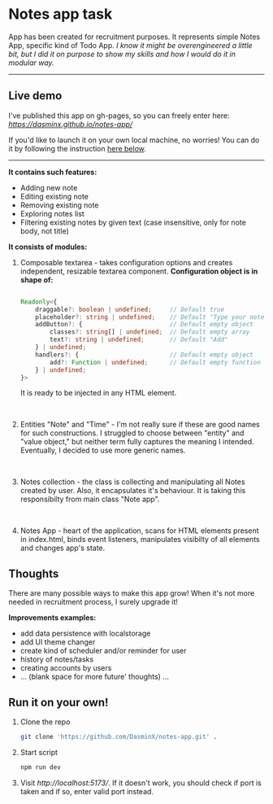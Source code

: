 # Notes app task

App has been created for recruitment purposes. It represents simple Notes App, specific kind of Todo App.
*I know it might be overengineered a little bit, but I did it on purpose to show my skills and how I would do it in modular way.*

---

## Live demo

I've published this app on gh-pages, so you can freely enter here: 
*https://dasminx.github.io/notes-app/*

If you'd like to launch it on your own local machine, no worries! You can do it by following the instruction [here below](#run-it-on-your-own).

---

**It contains such features:**

- Adding new note
- Editing existing note
- Removing existing note
- Exploring notes list
- Filtering existing notes by given text (case insensitive, only for note body, not title)

**It consists of modules:**

1. Composable textarea - takes configuration options and creates independent, resizable textarea component. **Configuration object is in shape of:**

    ```typescript

    Readonly<{
        draggable?: boolean | undefined;     // Default true
        placeholder?: string | undefined;    // Default "Type your note..."
        addButton?: {                        // Default empty object
            classes?: string[] | undefined;  // Default empty array
            text?: string | undefined;       // Default "Add"
        } | undefined;
        handlers?: {                         // Default empty object
            add?: Function | undefined;      // Default empty function
        } | undefined;
    }>

    ```

    It is ready to be injected in any HTML element.

    <br>

2. Entities "Note" and "Time" - I'm not really sure if these are good names for such constructions. I struggled to choose between "entity" and "value object," but neither term fully captures the meaning I intended. Eventually, I decided to use more generic names.

    <br>

3. Notes collection - the class is collecting and manipulating all Notes created by user. Also, it encapsulates it's behaviour. It is taking this responsibilty from main class "Note app".

    <br>

4. Notes App - heart of the application, scans for HTML elements present in index.html, binds event listeners, manipulates visibilty of all elements and changes app's state.


## Thoughts

There are many possible ways to make this app grow! When it's not more needed in recruitment process, I surely upgrade it!

**Improvements examples:**

- add data persistence with localstorage
- add UI theme changer
- create kind of scheduler and/or reminder for user
- history of notes/tasks
- creating accounts by users
- ... (blank space for more future' thoughts) ...

## Run it on your own!

1. Clone the repo

    ```bash
    git clone 'https://github.com/DasminX/notes-app.git' .
    ```

2. Start script

    ```bash
    npm run dev
    ```

3. Visit *http://localhost:5173/*. If it doesn't work, you should check if port is taken and if so, enter valid port instead.

